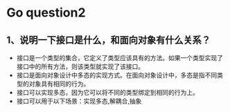 # Go question2

## 1、说明一下接口是什么，和面向对象有什么关系？

- 接口是一个类型的集合，它定义了类型应该具有的方法。如果一个类型实现了接口中的所有方法，则该类型就实现了该接口。
- 接口是面向对象设计中多态的实现方式。在面向对象设计中，多态是指不同类型的对象具有相同的行为。
- 接口可以实现多态，因为它可以将不同的类型绑定到相同的行为上。
- 接口可以用于以下场景：实现多态,解耦合,抽象